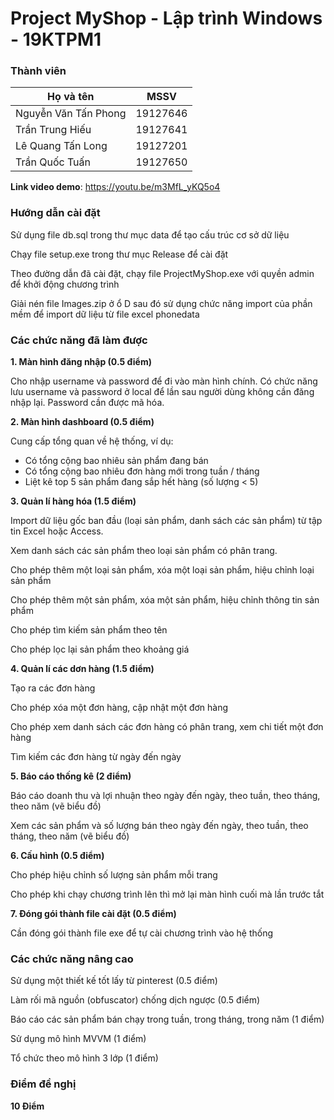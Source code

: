 # Project MyShop - Lập trình Windows - 19KTPM1

### Thành viên

|       Họ và tên      |   MSSV   |
|----------------------|:--------:|
| Nguyễn Văn Tấn Phong | 19127646 |
| Trần Trung Hiếu      | 19127641 |
| Lê Quang Tấn Long    | 19127201 |
| Trần Quốc Tuấn       | 19127650 |

**Link video demo**: https://youtu.be/m3MfL_yKQ5o4

### Hướng dẫn cài đặt
Sử dụng file db.sql trong thư mục data để tạo cấu trúc cơ sở dữ liệu

Chạy file setup.exe trong thư mục Release để cài đặt

Theo đường dẫn đã cài đặt, chạy file ProjectMyShop.exe với quyền admin để khởi động chương trình

Giải nén file Images.zip ở ổ D sau đó sử dụng chức năng import của phần mềm để import dữ liệu từ file excel phonedata
 

###  Các chức năng đã làm được
**1. Màn hình đăng nhập (0.5 điểm)**

Cho nhập username và password để đi vào màn hình chính. Có chức năng lưu username và password ở local để lần sau người dùng không cần đăng nhập lại. Password cần được mã hóa.

**2. Màn hình dashboard (0.5 điểm)**

Cung cấp tổng quan về hệ thống, ví dụ:

- Có tổng cộng bao nhiêu sản phẩm đang bán
- Có tổng cộng bao nhiêu đơn hàng mới trong tuần / tháng
- Liệt kê top 5 sản phẩm đang sắp hết hàng (số lượng < 5)

**3. Quản lí hàng hóa (1.5 điểm)**

Import dữ liệu gốc ban đầu (loại sản phẩm, danh sách các sản phẩm) từ tập tin Excel hoặc Access.

Xem danh sách các sản phẩm theo loại sản phẩm có phân trang.

Cho phép thêm một loại sản phẩm, xóa một loại sản phẩm, hiệu chỉnh loại sản phẩm

Cho phép thêm một sản phẩm, xóa một sản phẩm, hiệu chỉnh thông tin sản  phẩm

Cho phép tìm kiếm sản phẩm theo tên

Cho phép lọc lại sản phẩm theo khoảng giá

**4. Quản lí các dơn hàng (1.5 điểm)**

Tạo ra các đơn hàng

Cho phép xóa một đơn hàng, cập nhật một đơn hàng

Cho phép xem danh sách các đơn hàng có phân trang, xem chi tiết một đơn hàng

Tìm kiếm các đơn hàng từ ngày đến ngày

**5. Báo cáo thống kê (2 điểm)**

Báo cáo doanh thu và lợi nhuận theo ngày đến ngày, theo tuần, theo tháng, theo năm (vẽ biểu đồ)

Xem các sản phẩm và số lượng bán theo ngày đến ngày, theo tuần, theo tháng, theo năm (vẽ biểu đồ)

**6. Cấu hình (0.5 điểm)**

Cho phép hiệu chỉnh số lượng sản phẩm mỗi trang

Cho phép khi chạy chương trình lên thì mở lại màn hình cuối mà lần trước tắt

**7. Đóng gói thành file cài đặt (0.5 điểm)**

Cần đóng gói thành file exe để tự cài chương trình vào hệ thống

### Các chức năng nâng cao

Sử dụng một thiết kế tốt lấy từ pinterest (0.5 điểm)

Làm rối mã nguồn (obfuscator) chống dịch ngược (0.5 điểm)

Báo cáo các sản phẩm bán chạy trong tuần, trong tháng, trong năm (1 điểm)

Sử dụng mô hình MVVM (1 điểm)

Tổ chức theo mô hình 3 lớp (1 điểm)

### Điểm đề nghị

**10 Điểm**